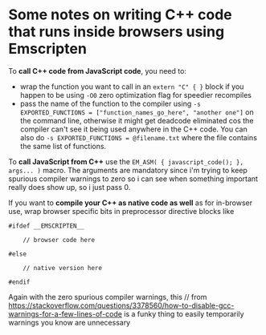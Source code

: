 # Some notes on writing C++ code that runs inside browsers using Emscripten

To **call C++ code from JavaScript code**, you need to:

* wrap the function you want to call in an `extern "C" { }` block if you happen to be using `-O0` zero optimization flag for speedier recompiles
* pass the name of the function to the compiler using `-s EXPORTED_FUNCTIONS = ["function_names_go_here", "another one"]` on the command line, otherwise it might get deadcode eliminated cos the compiler can't see it being used anywhere in the C++ code. You can also do `-s EXPORTED_FUNCTIONS = @filename.txt` where the file contains the same list of functions.

To **call JavaScript from C++** use the `EM_ASM( { javascript_code(); }, args... )` macro. The arguments are mandatory since i'm trying to keep spurious compiler warnings to zero so i can see when something important really does show up, so i just pass 0.

If you want to **compile your C++ as native code as well** as for in-browser use, wrap browser specific bits in preprocessor directive blocks like

`#ifdef __EMSCRIPTEN__`

`    // browser code here`

`#else`

`    // native version here`

`#endif`


Again with the zero spurious compiler warnings, this // from https://stackoverflow.com/questions/3378560/how-to-disable-gcc-warnings-for-a-few-lines-of-code is a funky thing to easily temporarily warnings you know are unnecessary




